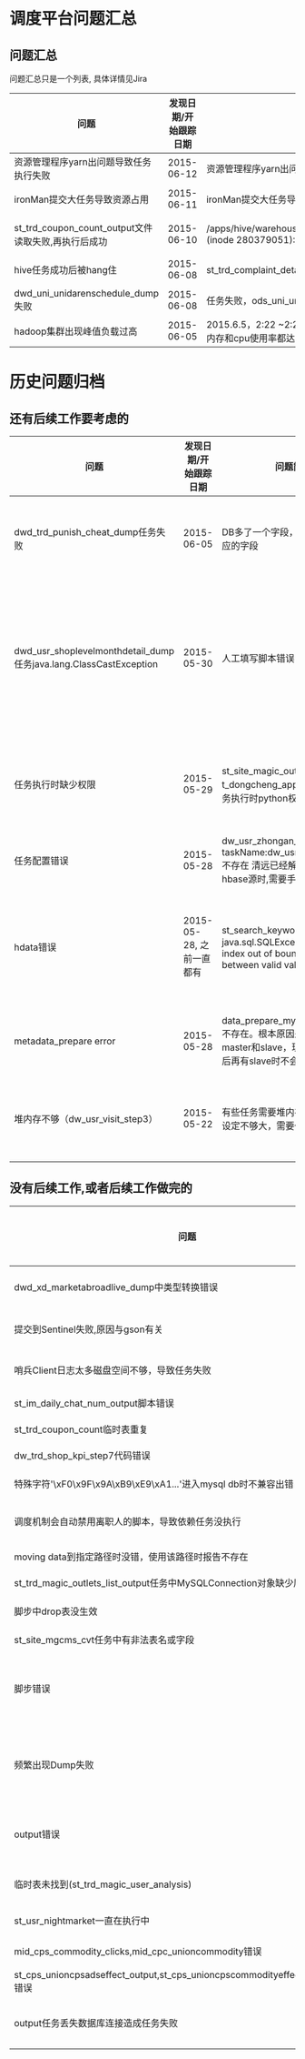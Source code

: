 # 调度平台问题汇总


## 问题汇总

问题汇总只是一个列表, 具体详情见Jira

问题|发现日期/开始跟踪日期|问题简单描述|状态|详细情况跟踪Jira|后续工作?|
--------|--------|--------|--------|--------|--------|
资源管理程序yarn出问题导致任务执行失败|2015-06-12|资源管理程序yarn出问题导致任务执行失|跟踪|http://jira.mogujie.org/browse/BDA-312 |
ironMan提交大任务导致资源占用|2015-06-11|ironMan提交大任务导致资源占用,却又通过了maps检查|跟踪|http://jira.mogujie.org/browse/BDA-313 |
st_trd_coupon_count_output文件读取失败,再执行后成功|2015-06-10|/apps/hive/warehouse/etlprd/output/st_trd_coupon_count.20150609.data.gz._COPYING_ (inode 280379051): File does not exist.|跟踪|@清远 http://data.mogujie.org/sche/tasklog/errorInfo.htm?id=1355641|
hive任务成功后被hang住 | 2015-06-08 | st_trd_complaint_detail任务执行成功了，但是进程没结束，导致任务被提示错误| 跟踪 | http://jira.mogujie.org/browse/BDA-303 |
dwd_uni_unidarenschedule_dump失败 | 2015-06-08 | 任务失败，ods_uni_unidarenschedule_20150607表不存在| 跟踪 | http://jira.mogujie.org/browse/BDA-304 |
hadoop集群出现峰值负载过高 | 2015-06-05 | 2015.6.5，2:22 ~2:27 hadoop集群出现峰值负载过高情况，观察到是mofa8023这台机器内存和cpu使用率都达到了100%。| 跟踪 | http://jira.mogujie.org/browse/BDA-299 |


# 历史问题归档


## 还有后续工作要考虑的

问题|发现日期/开始跟踪日期|问题简单描述|状态|详细情况跟踪Jira|后续工作?|
--------|--------|--------|--------|--------|------------|
dwd_trd_punish_cheat_dump任务失败 | 2015-06-05| DB多了一个字段，需要在hive中加上相应的字段 | fix | http://jira.mogujie.org/browse/BDA-298 | 以后如何跟踪表结构变化,及时发现问题?
dwd_usr_shoplevelmonthdetail_dump任务java.lang.ClassCastException  | 2015-05-30 | 人工填写脚本错误 | fix  | http://jira.mogujie.org/browse/BDA-271 | 可以考虑建表语句的修改需要测试执行验证通过? 比如在测试集群里建表成功?
任务执行时缺少权限  | 2015-05-29 | st_site_magic_outlets_group_output，t_dongcheng_app_push2_output等任务执行时python权限问题 | fix  | http://jira.mogujie.org/browse/BDA-270 | 需要过一下这类权限问题的现状, 帐号使用方式等.
任务配置错误 | 2015-05-28 | dw_usr_zhongan_snapshot_output taskName:dw_usr_zhangan_snapshot不存在 清远已经解决，根本原因是hbase源时,需要手动创建导出脚本语句 | fix | | ?
hdata错误 | 2015-05-28, 之前一直都有 | st_search_keyword_pc_output，java.sql.SQLException: Parameter index out of bounds. 12 is not between valid values of 1 and 11 | fix | http://jira.mogujie.org/browse/BDA-265 | 改进Pyramid Hive output任务, 减少数据落地, 减少中间步骤.
metadata_prepare error | 2015-05-28 | data_prepare_mysql_bda,MySql bda 不存在。根本原因是原先mysql有master和slave，现在仅有master，以后再有slave时不会有此问题 | fix |  | prepare脚本需要改动? 需要总结
堆内存不够（dw_usr_visit_step3）| 2015-05-22 | 有些任务需要堆内存特别大，集群通用设定不够大，需要任务中设定的大一点 | fix | http://jira.mogujie.org/browse/BDA-253 | 需要总结按脚本设定的方式和最佳实践.



## 没有后续工作,或者后续工作做完的

问题|发现日期/开始跟踪日期|问题简单描述|状态|详细情况跟踪Jira|后续工作?|
--------|--------|--------|--------|--------|------------|
dwd_xd_marketabroadlive_dump中类型转换错误|2015-06-19|字符串转整数错误，java.lang.NumberFormatException: For input string: "澳洲"。|fix|http://jira.mogujie.org/browse/BDA-338 南山已经解决 |
提交到Sentinel失败,原因与gson有关|2015-06-11|6月11日16:00左右，Sentinel出错导致16个任务执行失败.java.lang.IllegalStateException: Expected BEGIN_OBJECT but was STRING at line 1 column 1 |Fix|http://jira.mogujie.org/browse/BDA-311 |
哨兵Client日志太多磁盘空间不够，导致任务失败 | 2015-06-10 |177磁盘空间不足导致失败，原因是日志文件太大未及时清理 | Fix | @冰山 http://jira.mogujie.org/browse/BDA-309 |
st_im_daily_chat_num_output脚本错误 | 2015-06-10 | output_data error st_im_daily_chat_num 2015-06-09 create status file FAIL| fix | @千凡暂时停止任务。 |
st_trd_coupon_count临时表重复 | 2015-06-10 | 提示临时表不存在，原因是临时表命名重复| fix | @玄龄 |
dw_trd_shop_kpi_step7代码错误|2015-06-10|字段写错了Invalid column reference 'orderid'|fix|@海贼 |
特殊字符'\xF0\x9F\x9A\xB9\xE9\xA1...'进入mysql db时不兼容出错 |2015-06-01|st_site_mobile_searchkey_top10_output任务中又特殊字符导致进入mysql db时出错| fix |http://jira.mogujie.org/browse/BDA-278 |
调度机制会自动禁用离职人的脚本，导致依赖任务没执行  | 2015-06-01 | combine_im_log_usr_action，dwd_usr_shoplevelmonthdetail_dump，st_im_daily_chat_person等任务有同样问题。| 跟踪  | http://jira.mogujie.org/browse/BDA-273 |
moving data到指定路径时没错，使用该路径时报告不存在  | 2015-05-29 | st_app_topic任务 | fix  | http://jira.mogujie.org/browse/BDA-272 |
st_trd_magic_outlets_list_output任务中MySQLConnection对象缺少属性  | 2015-05-28 | MySQLConnection object has no attribute _MySQLConnection__connection in > ignored  | fix  | http://jira.mogujie.org/browse/BDA-268 |
脚步中drop表没生效  | 2015-05-28 | yichen_search_info任务中脚步先drop table，之后再创建，报表已经存在错误 | 重复  | http://jira.mogujie.org/browse/BDA-269 |
st_site_mgcms_cvt任务中有非法表名或字段 | 2015-05-28 | Invalid table alias or column reference | fix  | http://jira.mogujie.org/browse/BDA-266 | 
脚步错误 | 2015-05-28 | st_cps_day，mid_site_cps_order_validmid_cps_order_introduce，mid_cps_order_introduce，mid_cps_user_first_orders 经南山确认是东惟脚步错误，已经解决| fix | | 
频繁出现Dump失败 | 2015-05-21 开始跟踪, 之前一直都有 | 0:20左右的一批dump任务经常超时失败 | fix | http://jira.mogujie.org/browse/BDA-244| jarvis/sentinel等做了调度和流控.
output错误|2015-05-27|st_yungu_magicshop_all_device_output等job是由于job配置时字符串里面包含了分隔符引起的，已经解决。st_yungu_magicshop_all_device_output是由于mysql表结构引起，bi组已经解决|fix|http://jira.mogujie.org/browse/BDA-255 | 无?
临时表未找到(st_trd_magic_user_analysis)  | 2015-05-23 | Table not found 'tmp_st_trd_mobin_all_magic_spuxray20150514',一度发生，再执行又OK | 重复  |  |
st_usr_nightmarket一直在执行中|2015-06-16|sql问题，处理大量数据，11个小时不能结束。|跟踪|http://jira.mogujie.org/browse/BDA-324 @南山 |
mid_cps_commodity_clicks,mid_cpc_unioncommodity错误|2015-06-16|sql语法错误，拓邪提交的，目前南山和他沟通负责跟进。|跟踪|http://jira.mogujie.org/browse/BDA-323 @南山 |
st_cps_unioncpsadseffect_output,st_cps_unioncpscommodityeffect_delta_output错误|2015-06-15|output_data error (2006, 'MySQL server has gone away')。|跟踪|http://jira.mogujie.org/browse/BDA-314 @南山 |
output任务丢失数据库连接造成任务失败| 2015-06-03|st_magic_activity_output，2015-06-03 17:26:15,119 - ERROR - output_data error (2013, "Lost connection to MySQL server at 'reading initial communication packet', system error: 111") | 跟踪 | http://jira.mogujie.org/browse/BDA-297 |